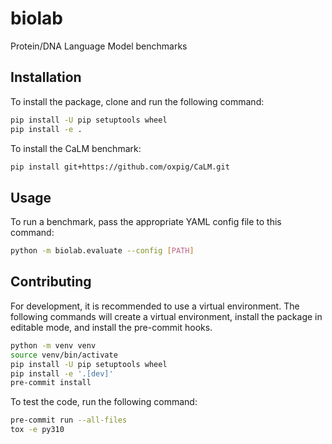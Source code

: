 # biolab
Protein/DNA Language Model benchmarks

## Installation

To install the package, clone and run the following command:
```bash
pip install -U pip setuptools wheel
pip install -e .
```

To install the CaLM benchmark:
```bash
pip install git+https://github.com/oxpig/CaLM.git
```

## Usage
To run a benchmark, pass the appropriate YAML config file to this command:
```bash
python -m biolab.evaluate --config [PATH]
```

## Contributing

For development, it is recommended to use a virtual environment. The following
commands will create a virtual environment, install the package in editable
mode, and install the pre-commit hooks.
```bash
python -m venv venv
source venv/bin/activate
pip install -U pip setuptools wheel
pip install -e '.[dev]'
pre-commit install
```
To test the code, run the following command:
```bash
pre-commit run --all-files
tox -e py310
```
